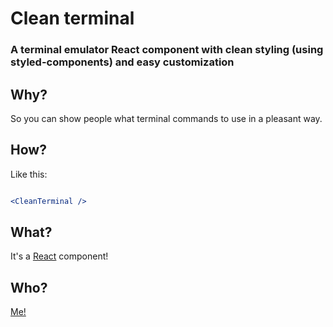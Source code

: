 # Clean terminal
### A terminal emulator React component with clean styling (using styled-components) and easy customization

## Why?
So you can show people what terminal commands to use in a pleasant way.

## How?
Like this:

```jsx

<CleanTerminal />

```

## What?
It's a [React](https://facebook.github.io/react/) component!

## Who?
[Me!](http://sidhantgandhi.com)
